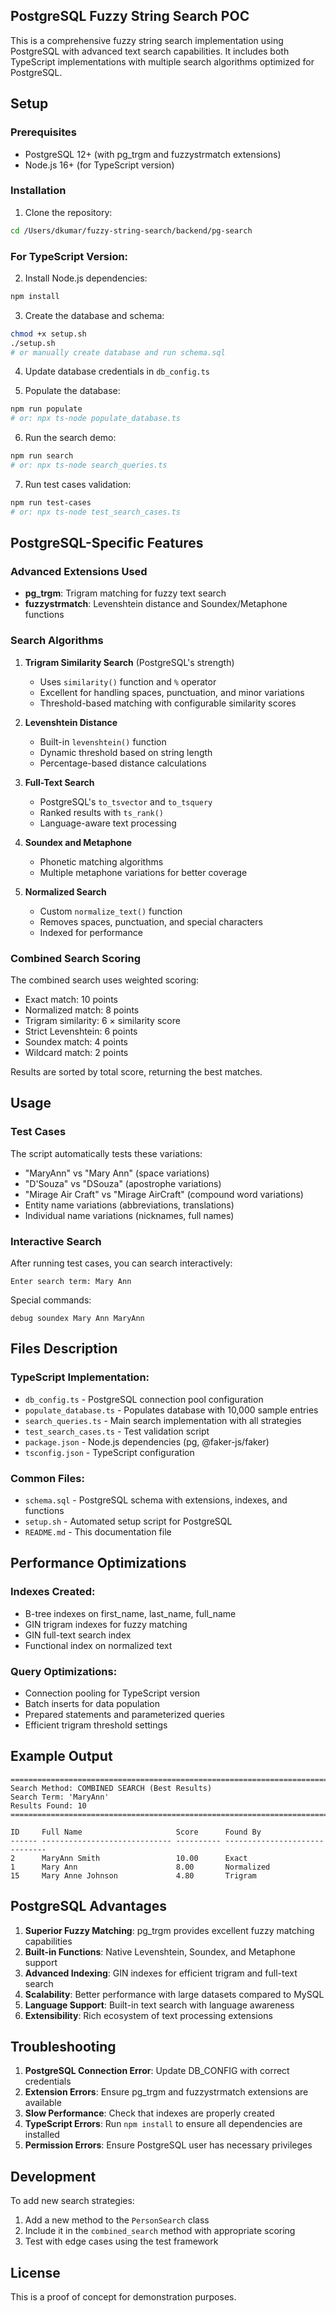 ## PostgreSQL Fuzzy String Search POC

This is a comprehensive fuzzy string search implementation using PostgreSQL with advanced text search capabilities. It includes both TypeScript implementations with multiple search algorithms optimized for PostgreSQL.

## Setup

### Prerequisites

- PostgreSQL 12+ (with pg_trgm and fuzzystrmatch extensions)
- Node.js 16+ (for TypeScript version)

### Installation

1. Clone the repository:

```bash
cd /Users/dkumar/fuzzy-string-search/backend/pg-search
```

### For TypeScript Version:

2. Install Node.js dependencies:

```bash
npm install
```

3. Create the database and schema:

```bash
chmod +x setup.sh
./setup.sh
# or manually create database and run schema.sql
```

4. Update database credentials in `db_config.ts`

5. Populate the database:

```bash
npm run populate
# or: npx ts-node populate_database.ts
```

6. Run the search demo:

```bash
npm run search
# or: npx ts-node search_queries.ts
```

7. Run test cases validation:

```bash
npm run test-cases
# or: npx ts-node test_search_cases.ts
```

## PostgreSQL-Specific Features

### Advanced Extensions Used

- **pg_trgm**: Trigram matching for fuzzy text search
- **fuzzystrmatch**: Levenshtein distance and Soundex/Metaphone functions

### Search Algorithms

1. **Trigram Similarity Search** (PostgreSQL's strength)

   - Uses `similarity()` function and `%` operator
   - Excellent for handling spaces, punctuation, and minor variations
   - Threshold-based matching with configurable similarity scores

2. **Levenshtein Distance**

   - Built-in `levenshtein()` function
   - Dynamic threshold based on string length
   - Percentage-based distance calculations

3. **Full-Text Search**

   - PostgreSQL's `to_tsvector` and `to_tsquery`
   - Ranked results with `ts_rank()`
   - Language-aware text processing

4. **Soundex and Metaphone**

   - Phonetic matching algorithms
   - Multiple metaphone variations for better coverage

5. **Normalized Search**
   - Custom `normalize_text()` function
   - Removes spaces, punctuation, and special characters
   - Indexed for performance

### Combined Search Scoring

The combined search uses weighted scoring:

- Exact match: 10 points
- Normalized match: 8 points
- Trigram similarity: 6 × similarity score
- Strict Levenshtein: 6 points
- Soundex match: 4 points
- Wildcard match: 2 points

Results are sorted by total score, returning the best matches.

## Usage

### Test Cases

The script automatically tests these variations:

- "MaryAnn" vs "Mary Ann" (space variations)
- "D'Souza" vs "DSouza" (apostrophe variations)
- "Mirage Air Craft" vs "Mirage AirCraft" (compound word variations)
- Entity name variations (abbreviations, translations)
- Individual name variations (nicknames, full names)

### Interactive Search

After running test cases, you can search interactively:

```
Enter search term: Mary Ann
```

Special commands:

```
debug soundex Mary Ann MaryAnn
```

## Files Description

### TypeScript Implementation:

- `db_config.ts` - PostgreSQL connection pool configuration
- `populate_database.ts` - Populates database with 10,000 sample entries
- `search_queries.ts` - Main search implementation with all strategies
- `test_search_cases.ts` - Test validation script
- `package.json` - Node.js dependencies (pg, @faker-js/faker)
- `tsconfig.json` - TypeScript configuration

### Common Files:

- `schema.sql` - PostgreSQL schema with extensions, indexes, and functions
- `setup.sh` - Automated setup script for PostgreSQL
- `README.md` - This documentation file

## Performance Optimizations

### Indexes Created:

- B-tree indexes on first_name, last_name, full_name
- GIN trigram indexes for fuzzy matching
- GIN full-text search index
- Functional index on normalized text

### Query Optimizations:

- Connection pooling for TypeScript version
- Batch inserts for data population
- Prepared statements and parameterized queries
- Efficient trigram threshold settings

## Example Output

```
================================================================================
Search Method: COMBINED SEARCH (Best Results)
Search Term: 'MaryAnn'
Results Found: 10
================================================================================

ID     Full Name                     Score      Found By
------ ----------------------------- ---------- ------------------------------
2      MaryAnn Smith                 10.00      Exact
1      Mary Ann                      8.00       Normalized
15     Mary Anne Johnson             4.80       Trigram
```

## PostgreSQL Advantages

1. **Superior Fuzzy Matching**: pg_trgm provides excellent fuzzy matching capabilities
2. **Built-in Functions**: Native Levenshtein, Soundex, and Metaphone support
3. **Advanced Indexing**: GIN indexes for efficient trigram and full-text search
4. **Scalability**: Better performance with large datasets compared to MySQL
5. **Language Support**: Built-in text search with language awareness
6. **Extensibility**: Rich ecosystem of text processing extensions

## Troubleshooting

1. **PostgreSQL Connection Error**: Update DB_CONFIG with correct credentials
2. **Extension Errors**: Ensure pg_trgm and fuzzystrmatch extensions are available
3. **Slow Performance**: Check that indexes are properly created
4. **TypeScript Errors**: Run `npm install` to ensure all dependencies are installed
5. **Permission Errors**: Ensure PostgreSQL user has necessary privileges

## Development

To add new search strategies:

1. Add a new method to the `PersonSearch` class
2. Include it in the `combined_search` method with appropriate scoring
3. Test with edge cases using the test framework

## License

This is a proof of concept for demonstration purposes.
